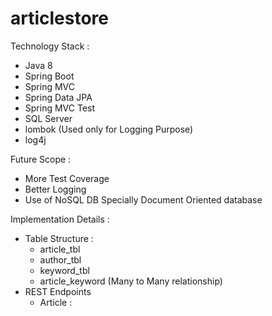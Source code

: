 # articlestore

Technology Stack : 
  - Java 8
  - Spring Boot
  - Spring MVC
  - Spring Data JPA
  - Spring MVC Test
  - SQL Server
  - lombok (Used only for Logging Purpose)
  - log4j
  
Future Scope :
  - More Test Coverage
  - Better Logging
  - Use of NoSQL DB Specially Document Oriented database 

Implementation Details :
  - Table Structure :
    - article_tbl
    - author_tbl
    - keyword_tbl
    - article_keyword (Many to Many relationship)
  - REST Endpoints
    - Article :
